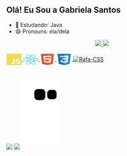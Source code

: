 ## Olá! Eu Sou a Gabriela Santos

- 🌱 Estudando: Java
- 😄 Pronouns: ela/dela

<div align="center">
  <a href="https://github.com/gabilorpi">
  <img height="180em" src="https://github-readme-stats.vercel.app/api?username=gabilorpi&show_icons=true&theme=dracula&include_all_commits=true&count_private=true"/>
  <img height="180em" src="https://github-readme-stats.vercel.app/api/top-langs/?username=gabilorpi&layout=compact&langs_count=7&theme=dracula"/>
</div>
  
  <div style="display: inline_block"><br>
  <img align="center" alt="Rafa-Js" height="30" width="40" src="https://raw.githubusercontent.com/devicons/devicon/master/icons/javascript/javascript-plain.svg">
  <img align="center" alt="Rafa-React" height="30" width="40" src="https://raw.githubusercontent.com/devicons/devicon/master/icons/react/react-original.svg">
  <img align="center" alt="Rafa-HTML" height="30" width="40" src="https://raw.githubusercontent.com/devicons/devicon/master/icons/html5/html5-original.svg">
  <img align="center" alt="Rafa-CSS" height="30" width="40" src="https://raw.githubusercontent.com/devicons/devicon/master/icons/css3/css3-original.svg"> 
<img  align="center" alt="Rafa-CSS" height="30" width="40" 
  src="https://cdn.jsdelivr.net/gh/devicons/devicon/icons/java/java-original-wordmark.svg" />      
</div>
 
  ##
  
  <div>

  <a href = "mailto:gabilorpi@gmail.com"><img src="https://img.shields.io/badge/-Gmail-D14836?style=for-the-badge&logo=gmail&logoColor=white" target="_blank"></a>
  <a href="https://www.linkedin.com/in/gabriela-santos-568084234" target="_blank"><img src="https://img.shields.io/badge/-LinkedIn-%230077B5?style=for-the-badge&logo=linkedin&logoColor=white" target="_blank"></a> 
   ![Snake animation](https://github.com/gabilorpi/gabilorpi/blob/output/github-contribution-grid-snake.svg)
  </div>
